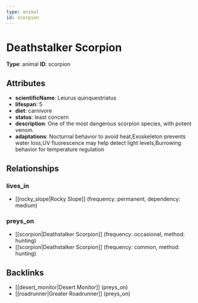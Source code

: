 ```yaml
---
type: animal
id: scorpion
---
```


# Deathstalker Scorpion

**Type**: animal
**ID**: scorpion

## Attributes

- **scientificName**: Leiurus quinquestriatus
- **lifespan**: 5
- **diet**: carnivore
- **status**: least concern
- **description**: One of the most dangerous scorpion species, with potent venom.
- **adaptations**: Nocturnal behavior to avoid heat,Exoskeleton prevents water loss,UV fluorescence may help detect light levels,Burrowing behavior for temperature regulation

## Relationships

### lives_in

- [[rocky_slope|Rocky Slope]] (frequency: permanent, dependency: medium)

### preys_on

- [[scorpion|Deathstalker Scorpion]] (frequency: occasional, method: hunting)
- [[scorpion|Deathstalker Scorpion]] (frequency: common, method: hunting)

## Backlinks

- [[desert_monitor|Desert Monitor]] (preys_on)
- [[roadrunner|Greater Roadrunner]] (preys_on)

